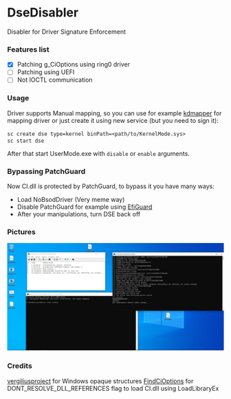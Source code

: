 # DseDisabler
Disabler for Driver Signature Enforcement

### Features list
- [X] Patching g_CiOptions using ring0 driver
- [ ] Patching using UEFI
- [ ] Not IOCTL communication

### Usage
Driver supports Manual mapping, so you can use for example [kdmapper](https://github.com/TheCruZ/kdmapper) for mapping driver or just create it using new service (but you need to sign it):
```
sc create dse type=kernel binPath=<path/to/KernelMode.sys>
sc start dse
```
After that start UserMode.exe with `disable` or `enable` arguments.

### Bypassing PatchGuard
Now CI.dll is protected by PatchGuard, to bypass it you have many ways:
- Load NoBsodDriver (Very meme way)
- Disable PatchGuard for example using [EfiGuard](https://github.com/Mattiwatti/EfiGuard)
- After your manipulations, turn DSE back off

### Pictures
![](assets/image.png)

### Credits
[vergiliusproject](https://www.vergiliusproject.com/kernels/x64/windows-10) for Windows opaque structures
[FindCiOptions](https://github.com/CaledoniaProject/FindCiOptions) for DONT_RESOLVE_DLL_REFERENCES flag to load CI.dll using LoadLibraryEx
